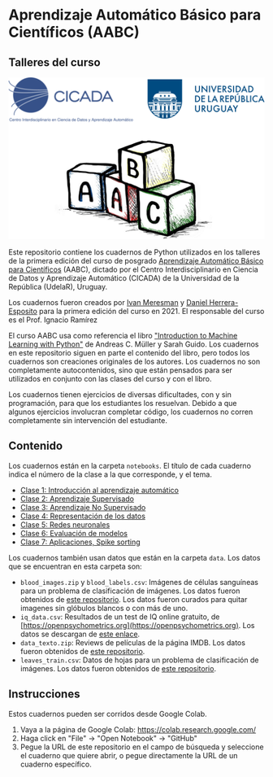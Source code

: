 # Aprendizaje Automático Básico para Científicos (AABC)

## Talleres del curso

![](assets/logo_curso.png)

Este repositorio contiene los cuadernos de Python utilizados en los talleres
de la primera edición del curso de posgrado
[Aprendizaje Automático Básico para Científicos](https://cicada.uy/course/aprendizaje-automatico-basico-para-cientificos-aabc-edicion-2023/)
(AABC), dictado por el Centro Interdisciplinario en Ciencia de
Datos y Aprendizaje Automático (CICADA) de la Universidad de la
República (UdelaR), Uruguay.

Los cuadernos fueron creados por [Ivan Meresman](https://ivanlmh.github.io/)
y [Daniel Herrera-Esposito](https://dherrera1911.github.io/)
para la primera edición del curso en 2021. El responsable del curso
es el Prof. Ignacio Ramírez

El curso AABC usa como referencia el libro
["Introduction to Machine Learning with Python"](https://www.nrigroupindia.com/e-book/Introduction%20to%20Machine%20Learning%20with%20Python%20%28%20PDFDrive.com%20%29-min.pdf)
de Andreas C. Müller y Sarah Guido. Los cuadernos en este repositorio siguen
en parte el contenido del libro, pero todos los cuadernos son
creaciones originales de los autores. Los cuadernos no son
completamente autocontenidos, sino que están pensados para
ser utilizados en conjunto con las clases del curso y con el libro.

Los cuadernos tienen ejercicios de diversas dificultades, con y sin programación,
para que los estudiantes los resuelvan. Debido a que algunos ejercicios
involucran completar código, los cuadernos no corren completamente
sin intervención del estudiante.

## Contenido

Los cuadernos están en la carpeta `notebooks`. El título de cada cuaderno
indica el número de la clase a la que corresponde, y el tema.

* [Clase 1: Introducción al aprendizaje automático](notebooks/Taller1-Introduccion_AA.ipynb)
* [Clase 2: Aprendizaje Supervisado](notebooks/Taller2-Aprendizaje_supervisado.ipynb)
* [Clase 3: Aprendizaje No Supervisado](notebooks/Taller3-Aprendizaje_no_supervisado.ipynb)
* [Clase 4: Representación de los datos](notebooks/Taller4-Representacion_y_modelado.ipynb)
* [Clase 5: Redes neuronales](notebooks/Taller5-Redes_neuronales_Random_forests.ipynb)
* [Clase 6: Evaluación de modelos](notebooks/Taller6-Evaluacion_de_modelos.ipynb)
* [Clase 7: Aplicaciones, Spike sorting](notebooks/Taller7-Aplicaciones.ipynb)

Los cuadernos también usan datos que están en la carpeta `data`. Los datos
que se encuentran en esta carpeta son:
* `blood_images.zip` y `blood_labels.csv`: Imágenes de células sanguíneas
  para un problema de clasificación de imágenes. Los datos fueron
  obtenidos de [este repositorio](https://www.kaggle.com/datasets/paultimothymooney/blood-cells).
  Los datos fueron curados para quitar imagenes sin glóbulos blancos o
  con más de uno.
* `iq_data.csv`: Resultados de un test de IQ online gratuito, de 
  [https://openpsychometrics.org](https://openpsychometrics.org). Los datos se
  descargan de [este enlace](https://openpsychometrics.org/_rawdata/FSIQ_0.1_data.zip).
* `data_texto.zip`: Reviews de películas de la página IMDB. Los datos
  fueron obtenidos de [este repositorio](https://ai.stanford.edu/~amaas/data/sentiment/).
* `leaves_train.csv`: Datos de hojas para un problema de clasificación
  de imágenes. Los datos fueron obtenidos de
 [este repositorio](https://www.kaggle.com/c/leaf-classification/data).

## Instrucciones

Estos cuadernos pueden ser corridos desde Google Colab.
1) Vaya a la página de Google Colab: https://colab.research.google.com/
2) Haga click en "File" -> "Open Notebook" -> "GitHub"
3) Pegue la URL de este repositorio en el campo de búsqueda y seleccione
  el cuaderno que quiere abrir, o pegue directamente la URL de un
  cuaderno específico.


